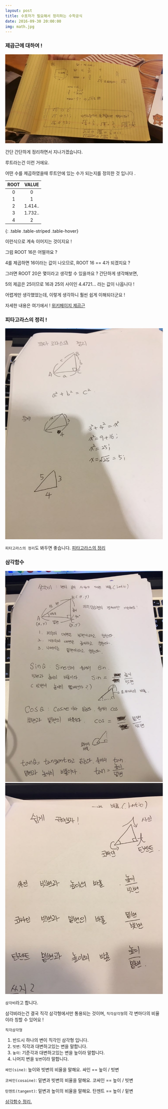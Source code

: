 ```yaml
---
layout: post
title: 수포자가 필요해서 정리하는 수학공식
date: 2016-09-30 20:00:00
img: math.jpg
--- 
```


### 제곱근에 대하여 !

![루트](/resources/images/math/sam-gak-ham-su-root.jpeg)

간단 간단하게 정리하면서 지나가겠습니다.
 
루트라는건 이런 거에요.

어떤 수를 제곱하였을때 루트안에 있는 수가 되는지를 정의한 것 입니다      .


|ROOT|VALUE     |
|:--:|:---:     |
| 0  |  0       |
| 1  |  1       |
| 2  |  1.414.. |
| 3  |  1.732.. |
| 4  |  2       |
{: .table .table-striped .table-hover}

이런식으로 계속 이어지는 것이지요 ! 

그럼 ROOT 16은 어떨까요 ?
 
4를 제곱하면 16이라는 값이 나오므로, ROOT 16 == 4가 되겠지요 ? 


그러면 ROOT 20은 몇이라고 생각할 수 있을까요 ? 간단하게 생각해보면, 

5의 제곱은 25이므로 16과 25의 사이인 4.4721... 라는 값이 나옵니다 ! 


어렵게만 생각했었는데, 이렇게 생각하니 훨씬 쉽게 이해되더군요 ! 

자세한 내용은 여기에서 ! [위키페이지 제곱근](https://ko.wikipedia.org/wiki/%EC%A0%9C%EA%B3%B1%EA%B7%BC)      
  
  
### 피타고라스의 정리 !  
  
![피타고라스의 정리](/resources/images/math/sam-gak-ham-su2.jpeg)

`피타고라스의 정리`도 봐두면 좋습니다. [피타고라스의 정리](http://mathbang.net/130) 



### 삼각함수 

![싸인, 코싸인, 탄젠트](/resources/images/math/sam-gak-ham-su3.jpeg)
![싸인, 코싸인, 탄젠트](/resources/images/math/sam-gak-ham-su4.jpeg)


`삼각비`라고 합니다. 

삼각비라는건 결국 직각 삼각형에서만 통용되는 것이며, `직각삼각형`의 각 변마다의 비율이라 칭할 수 있어요 !


`직각삼각형` 
1. 반드시 하나의 변이 직각인 삼각형 입니다.
2. `빗변`: 직각과 대변하고있는 변을 말합니다. 
2. `높이`: 기준각과 대변하고있는 변을 높이라 말합니다. 
3. 나머지 변을 `밑변`이라 말합니다. 


`싸인(sine)`: 높이와 빗변의 비율을 말해요.    싸인 == 높이 / 빗변

`코싸인(cosaine)`: 밑변과 빗변의 비율을 말해요.  코싸인 == 높이 / 빗변 

`탄젠트(tangent)`: 밑변과 높이의 비율을 말해요. 탄젠트 == 높이 / 밑변


[삼각함수 정리.](http://mathbang.net/155)   







